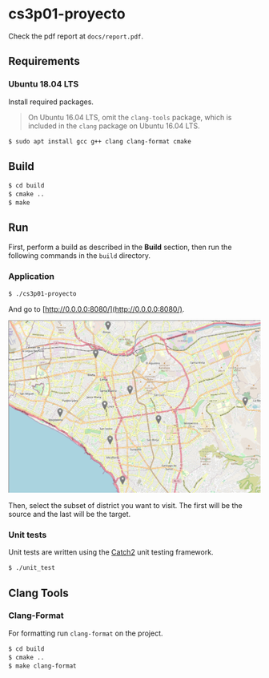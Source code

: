 # cs3p01-proyecto

Check the pdf report at `docs/report.pdf`.

## Requirements

### Ubuntu 18.04 LTS

Install required packages.

> On Ubuntu 16.04 LTS, omit the `clang-tools` package, which is included in the `clang` package on Ubuntu 16.04 LTS.

```bash
$ sudo apt install gcc g++ clang clang-format cmake
```

## Build

```bash
$ cd build
$ cmake ..
$ make
```

## Run

First, perform a build as described in the **Build** section, then run the following
commands in the `build` directory.

### Application

```bash
$ ./cs3p01-proyecto
```

And go to [http://0.0.0.0:8080/](http://0.0.0.0:8080/).

![](docs/img/map.png)

Then, select the subset of district you want to visit. The first will be the source and the last will be the target. 

### Unit tests

Unit tests are written using the [Catch2](https://github.com/catchorg/Catch2/) unit testing
framework.

```bash
$ ./unit_test
```

## Clang Tools

### Clang-Format

For formatting run `clang-format` on the project.

```bash
$ cd build
$ cmake ..
$ make clang-format
```
